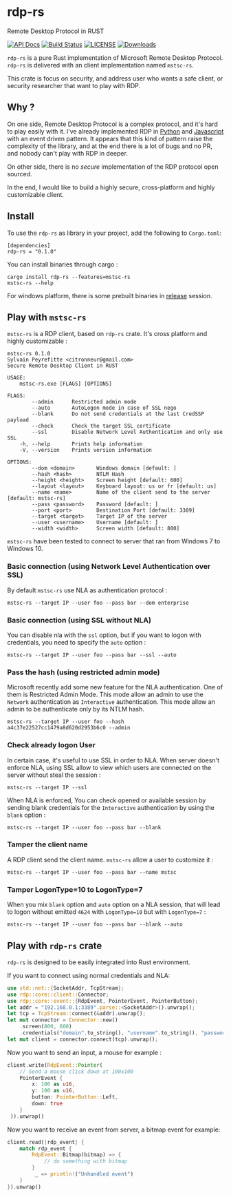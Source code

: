 # rdp-rs
Remote Desktop Protocol in RUST

[![API Docs](https://docs.rs/rdp-rs/badge.svg)](https://docs.rs/rdp-rs)
[![Build Status](https://travis-ci.org/citronneur/rdp-rs.svg?branch=master)](https://travis-ci.org/github/citronneur/rdp-rs/)
[![LICENSE](https://img.shields.io/badge/license-MIT-blue.svg)](LICENSE)
[![Downloads](https://img.shields.io/crates/d/rdp-rs.svg)](https://crates.io/crates/rdp-rs)


`rdp-rs` is a pure Rust implementation of Microsoft Remote Desktop Protocol.
`rdp-rs` is delivered with an client implementation named `mstsc-rs`.

This crate is focus on security, and address user who wants a safe client, or security researcher that want to play with RDP.

## Why ?

On one side, Remote Desktop Protocol is a complex protocol, and it's hard to play easily with it. 
I've already implemented RDP in [Python](https://github.com/citronneur/rdpy) and [Javascript](https://github.com/citronneur/node-rdpjs) with an event driven pattern.
It appears that this kind of pattern raise the complexity of the library, and at the end there is a lot of bugs and no PR, and nobody can't play with RDP in deeper.

On other side, there is no *secure* implementation of the RDP protocol open sourced.

In the end, I would like to build a highly secure, cross-platform and highly customizable client.

## Install

To use the `rdp-rs` as library in your project, add the following to `Cargo.toml`:
```
[dependencies]
rdp-rs = "0.1.0"
```

You can install binaries through cargo :

```
cargo install rdp-rs --features=mstsc-rs
mstsc-rs --help
```

For windows platform, there is some prebuilt binaries in [release](https://github.com/citronneur/rdp-rs/releases) session.
 
## Play with `mstsc-rs`

`mstsc-rs` is a RDP client, based on `rdp-rs` crate. It's cross platform and highly customizable :

```
mstsc-rs 0.1.0
Sylvain Peyrefitte <citronneur@gmail.com>
Secure Remote Desktop Client in RUST

USAGE:
    mstsc-rs.exe [FLAGS] [OPTIONS]

FLAGS:
        --admin      Restricted admin mode
        --auto       AutoLogon mode in case of SSL nego
        --blank      Do not send credentials at the last CredSSP payload
        --check      Check the target SSL certificate
        --ssl        Disable Network Level Authentication and only use SSL
    -h, --help       Prints help information
    -V, --version    Prints version information

OPTIONS:
        --dom <domain>       Windows domain [default: ]
        --hash <hash>        NTLM Hash
        --height <height>    Screen height [default: 600]
        --layout <layout>    Keyboard layout: us or fr [default: us]
        --name <name>        Name of the client send to the server [default: mstsc-rs]
        --pass <password>    Password [default: ]
        --port <port>        Destination Port [default: 3389]
        --target <target>    Target IP of the server
        --user <username>    Username [default: ]
        --width <width>      Screen width [default: 800]
```

`mstsc-rs` have been tested to connect to server that ran from Windows 7 to Windows 10.

### Basic connection (using Network Level Authentication over SSL)

By default `mstsc-rs` use NLA as authentication protocol :
```
mstsc-rs --target IP --user foo --pass bar --dom enterprise
```

### Basic connection (using SSL without NLA)

You can disable nla with the `ssl` option, but if you want to logon with credentials, you need to specify the `auto` option :
```
mstsc-rs --target IP --user foo --pass bar --ssl --auto
```

### Pass the hash (using restricted admin mode)

Microsoft recently add some new feature for the NLA authentication. One of them is Restricted Admin Mode.
This mode allow an admin to use the `Network` authentication as `Interactive` authentication. This mode allow an admin to be authenticate only by its NTLM hash.

```
mstsc-rs --target IP --user foo --hash a4c37e22527cc1479a8d620d2953b6c0 --admin
```

### Check already logon User

In certain case, it's useful to use SSL in order to NLA.
When server doesn't enforce NLA, using SSL allow to view which users are connected on the server without steal the session :

```
mstsc-rs --target IP --ssl
```

When NLA is enforced, You can check opened or available session by sending blank credentials for the `Interactive` authentication by using the `blank` option :

```
mstsc-rs --target IP --user foo --pass bar --blank
```

### Tamper the client name

A RDP client send the client name. `mstsc-rs` allow a user to customize it :
```
mstsc-rs --target IP --user foo --pass bar --name mstsc
```

### Tamper LogonType=10 to LogonType=7

 When you mix `blank` option and `auto` option on a NLA session, that will lead to logon without emitted `4624` with `LogonType=10` but with `LogonType=7` :
 ```
 mstsc-rs --target IP --user foo --pass bar --blank --auto
 ```

## Play with `rdp-rs` crate

`rdp-rs` is designed to be easily integrated into Rust environment.

If you want to connect using normal credentials and NLA:
```rust
use std::net::{SocketAddr, TcpStream};
use rdp::core::client::Connector;
use rdp::core::event::{RdpEvent, PointerEvent, PointerButton};
let addr = "192.168.0.1:3389".parse::<SocketAddr>().unwrap();
let tcp = TcpStream::connect(&addr).unwrap();
let mut connector = Connector::new()
    .screen(800, 600)
    .credentials("domain".to_string(), "username".to_string(), "password".to_string());
let mut client = connector.connect(tcp).unwrap();
```

Now you want to send an input, a mouse for example :
```rust
client.write(RdpEvent::Pointer(
    // Send a mouse click down at 100x100
    PointerEvent {
        x: 100 as u16,
        y: 100 as u16,
        button: PointerButton::Left,
        down: true
    }
 )).unwrap()
```

Now you want to receive an event from server, a bitmap event for example:
```rust
client.read(|rdp_event| {
    match rdp_event {
        RdpEvent::Bitmap(bitmap) => {
            // do something with bitmap
        }
         _ => println!("Unhandled event")
    }
}).unwrap()
```
